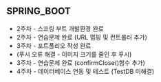 ## SPRING_BOOT

- 2주차 - 스프링 부트 개발환경 완료
- 2주차 - 연습문제 완료 (URL 맵핑 및 컨트롤러 추가)
- 3주차 - 포트폴리오 작성 완료
- (푸시 오류 해결 - 이미지 크기를 줄인 후 푸시)
- 3주차 - 연습문제 완료 (confirmClose()함수 추가)
- 4주차 - 데이터베이스 연동 및 테스트 (TestDB 미해결)